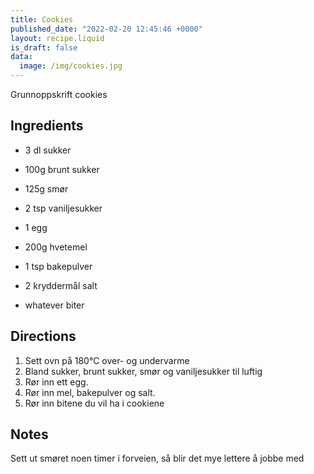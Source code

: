 ```yaml
---
title: Cookies
published_date: "2022-02-20 12:45:46 +0000"
layout: recipe.liquid
is_draft: false
data:
  image: /img/cookies.jpg
---
```

Grunnoppskrift cookies

## Ingredients

- 3 dl sukker
- 100g brunt sukker
- 125g smør
- 2 tsp vaniljesukker

- 1 egg

- 200g hvetemel
- 1 tsp bakepulver
- 2 kryddermål salt

- whatever biter

## Directions

1. Sett ovn på 180℃ over- og undervarme
2. Bland sukker, brunt sukker, smør og vaniljesukker til luftig
3. Rør inn ett egg.
4. Rør inn mel, bakepulver og salt.
5. Rør inn bitene du vil ha i cookiene

## Notes

Sett ut smøret noen timer i forveien, så blir det mye lettere å jobbe med